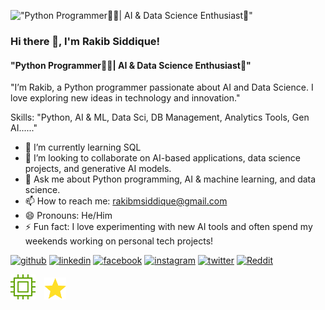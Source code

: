 !["Python Programmer👨‍💻| AI & Data Science Enthusiast🤖"](https://pbs.twimg.com/profile_banners/1667531024048467968/1732657157/600x200)


### Hi there 👋, I'm Rakib Siddique!
#### "Python Programmer👨‍💻| AI & Data Science Enthusiast🤖"

"I’m Rakib, a Python programmer passionate about AI and Data Science. I love exploring new ideas in technology and innovation."

Skills: "Python, AI & ML, Data Sci, DB Management, Analytics Tools, Gen AI......"

- 🌱 I’m currently learning SQL 
- 👯 I’m looking to collaborate on AI-based applications, data science projects, and generative AI models. 
- 💬 Ask me about Python programming, AI & machine learning, and data science. 
- 📫 How to reach me: rakibmsiddique@gmail.com 
- 😄 Pronouns: He/Him 
- ⚡ Fun fact: I love experimenting with new AI tools and often spend my weekends working on personal tech projects! 


[<img src='https://cdn.jsdelivr.net/npm/simple-icons@3.0.1/icons/github.svg' alt='github' height='40'>](https://github.com/rakibmsiddique)  [<img src='https://cdn.jsdelivr.net/npm/simple-icons@3.0.1/icons/linkedin.svg' alt='linkedin' height='40'>](https://www.linkedin.com/in/rakibmsiddique/)  [<img src='https://cdn.jsdelivr.net/npm/simple-icons@3.0.1/icons/facebook.svg' alt='facebook' height='40'>](https://www.facebook.com/rakibmsiddique)  [<img src='https://cdn.jsdelivr.net/npm/simple-icons@3.0.1/icons/instagram.svg' alt='instagram' height='40'>](https://www.instagram.com/rakibmsiddique/)  [<img src='https://cdn.jsdelivr.net/npm/simple-icons@3.0.1/icons/twitter.svg' alt='twitter' height='40'>](https://twitter.com/rakibmsiddique)  [<img src='https://cdn.jsdelivr.net/npm/simple-icons@3.0.1/icons/reddit.svg' alt='Reddit' height='40'>](https://www.reddit.com/user/rakibmsiddique)  

<a href='https://docs.github.com/en/developers'><img src='https://raw.githubusercontent.com/acervenky/animated-github-badges/master/assets/devbadge.gif' width='40' height='40'></a> <a href='https://stars.github.com/'><img src='https://raw.githubusercontent.com/acervenky/animated-github-badges/master/assets/starbadge.gif' width='35' height='35'></a> 

